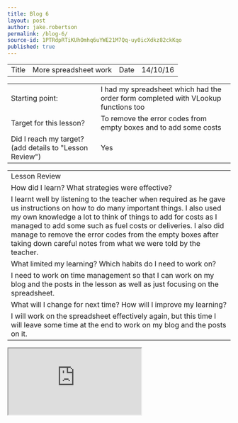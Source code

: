 ```yaml
---
title: Blog 6
layout: post
author: jake.robertson
permalink: /blog-6/
source-id: 1PTRdpRTiKUhOmhq6uYWE21M7Qq-uy0icXdkz82ckKqo
published: true
---
```

<table>
  <tr>
    <td>Title</td>
    <td>More spreadsheet work</td>
    <td>Date</td>
    <td>14/10/16</td>
  </tr>
</table>


<table>
  <tr>
    <td>Starting point:</td>
    <td>I had my spreadsheet which had the order form completed with VLookup functions too</td>
  </tr>
  <tr>
    <td>Target for this lesson?</td>
    <td>To remove the error codes from empty boxes and to add some costs</td>
  </tr>
  <tr>
    <td>Did I reach my target? 
(add details to "Lesson Review")</td>
    <td> Yes</td>
  </tr>
</table>


<table>
  <tr>
    <td>Lesson Review</td>
  </tr>
  <tr>
    <td>How did I learn? What strategies were effective? </td>
  </tr>
  <tr>
    <td>I learnt well by listening to the teacher when required as he gave us instructions on how to do many important things. I also used my own knowledge a lot to think of things to add for costs as I managed to add some such as fuel costs or deliveries. I also did manage to remove the error codes from the empty boxes after taking down careful notes from what we were told by the teacher.</td>
  </tr>
  <tr>
    <td>What limited my learning? Which habits do I need to work on? </td>
  </tr>
  <tr>
    <td>I need to work on time management so that I can work on my blog and the posts in the lesson as well as just focusing on the spreadsheet.</td>
  </tr>
  <tr>
    <td>What will I change for next time? How will I improve my learning?</td>
  </tr>
  <tr>
    <td>I will work on the spreadsheet effectively again, but this time I will leave some time at the end to work on my blog and the posts on it.</td>
  </tr>
</table>

<iframe src="https://docs.google.com/spreadsheets/d/1O5fjvr0Yj_XRw3TnCMZNxAevyRrq3GrgkbicMsVarJw/pubhtml?widget=true&amp;headers=false"></iframe>
